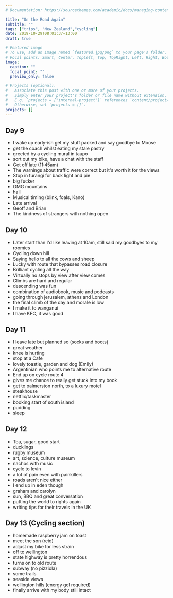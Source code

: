 ```yaml
---
# Documentation: https://sourcethemes.com/academic/docs/managing-content/

title: "On the Road Again"
subtitle: ""
tags: ["trips", "New Zealand","cycling"]
date: 2019-10-29T08:01:37+13:00
draft: true

# Featured image
# To use, add an image named `featured.jpg/png` to your page's folder.
# Focal points: Smart, Center, TopLeft, Top, TopRight, Left, Right, BottomLeft, Bottom, BottomRight.
image:
  caption: ""
  focal_point: ""
  preview_only: false

# Projects (optional).
#   Associate this post with one or more of your projects.
#   Simply enter your project's folder or file name without extension.
#   E.g. `projects = ["internal-project"]` references `content/project/deep-learning/index.md`.
#   Otherwise, set `projects = []`.
projects: []
---
```



## Day 9

- I wake up early-ish get my stuff packed and say goodbye to Moose
- get the coach whilst eating my stale pastry
- greeted by a cycling mural in taupo
- sort out my bike, have a chat with the staff
- Get off late (11:45am)
- The warnings about traffic were correct but it's worth it for the views
- Stop in turangi for back light and pie
- big fucker
- OMG mountains
- hail
- Musical timing (blink, foals, Kano)
- Late arrival
- Geoff and Brian
- The kindness of strangers with nothing open

## Day 10

- Later start than I'd like leaving at 10am, still said my goodbyes to my roomies
- Cycling down hill
- Saying hello to all the cows and sheep
- Lucky with route that bypasses road closure
- Brilliant cycling all the way
- Virtually no stops by view after view comes
- Climbs are hard and regular
- descending was fun
- combination of audiobook, music and podcasts
- going through jerusalem, athens and London
- the final climb of the day and morale is low
- I make it to wanganui
- I have KFC, it was good

## Day 11

- I leave late but planned so (socks and boots)
- great weather
- knee is hurting
- stop at a Cafe
- lovely toastie, garden and dog (Emily)
- Argentinian who points me to alternative route
- End up on cycle route 4 
- gives me chance to really get stuck into my book
- get to palmerston north, to a luxury motel
- steakhouse
- netflix/taskmaster
- booking start of south island
- pudding
- sleep

## Day 12

- Tea, sugar, good start
- ducklings
- rugby museum
- art, science, culture museum
- nachos with music
- cycle to levin
- a lot of pain even with painkillers
- roads aren't nice either
- I end up in eden though
- graham and carolyn
- sun, BBQ and great conversation
- putting the world to rights again
- writing tips for their travels in the UK

## Day 13 (Cycling section)

- homemade raspberry jam on toast
- meet the son (reid)
- adjust my bike for less strain
- off to wellington
- state highway is pretty horrendous
- turns on to old route
- subway (no pizziola)
- some trails
- seaside views
- wellington hills (energy gel required)
- finally arrive with my body still intact